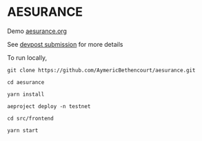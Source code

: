 # AESURANCE

Demo [aesurance.org](https://aesurance.org)

See [devpost submission](https://devpost.com/software/aesurance) for more details

To run locally,

```
git clone https://github.com/AymericBethencourt/aesurance.git

cd aesurance

yarn install

aeproject deploy -n testnet 

cd src/frontend

yarn start
```
